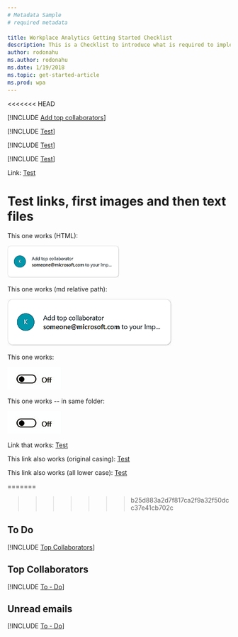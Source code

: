 ```yaml
---
# Metadata Sample
# required metadata

title: Workplace Analytics Getting Started Checklist
description: This is a Checklist to introduce what is required to implement Workplace Analytics for your Organization
author: rodonahu
ms.author: rodonahu
ms.date: 1/19/2018
ms.topic: get-started-article
ms.prod: wpa
---
```

<<<<<<< HEAD

[!INCLUDE [Add top collaborators](MyA_Outlook_add-in/MyA_Add-in_Add_top_collab.md)]

[!INCLUDE [Test](Test_text.md)]

[!INCLUDE [Test](Test_text.md)]

[!INCLUDE [Test](Test_text.md)]


Link:
[Test](Test_text.md)



# Test links, first images and then text files

This one works (HTML):

<img src="../../Images/Add_top_collaborator_ed.png" width="50%" height="50%" alt="Add top collaborator card">

This one works (md relative path):

![test image](../../Images/Add_top_collaborator_ed.png)

This one works:

![test image](../../Images/Slider_off.png)

This one works -- in same folder:  

![test image](../Use/Slider_off.png)

Link that works:
[Test](Test_text.md)

This link also works (original casing):
[Test](../Use/Test_text.md)

This link also works (all lower case):
[Test](../Use/test_text.md)

=======
>>>>>>> b25d883a2d7f817ca2f9a32f50dcc37e41cb702c

## To Do
[!INCLUDE [Top Collaborators](MyA_Outlook_add-in/MyA_Add-in_To-do.md)]

## Top Collaborators
[!INCLUDE [To - Do](MyA_Outlook_add-in/MyA_Add-in_Add_top_collab.md)]

## Unread emails
[!INCLUDE [To - Do](MyA_Outlook_add-in/MyA_Add-in_Unread_emails.md)]
